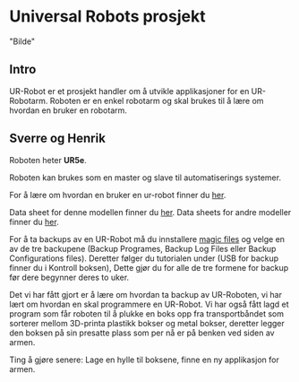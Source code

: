 # Universal Robots prosjekt
"Bilde"
## Intro
UR-Robot er et prosjekt handler om å utvikle applikasjoner for en UR-Robotarm. Roboten er en enkel robotarm og skal brukes til å lære om hvordan en bruker en robotarm.  
## Sverre og Henrik
Roboten heter **UR5e**.

Roboten kan brukes som en master og slave til automatiserings systemer. 

For å lære om hvordan en bruker en ur-robot finner du [her](https://github.com/robotikklinja/ur-robot/blob/master/tutorial/01.md).

Data sheet for denne modellen finner du [her](https://github.com/robotikklinja/ur-robot/blob/master/ur5e-32528_ur_technical_details_.pdf). Data sheets for andre modeller finner du [her](https://www.universal-robots.com/download-center/#/).

For å ta backups av en UR-Robot må du innstallere [magic files](https://www.universal-robots.com/download/?option=16449#section16447) og velge en av de tre backupene (Backup Programes, Backup Log Files eller Backup Configurations files). Deretter følger du tutorialen under (USB for backup finner du i Kontroll boksen), Dette gjør du for alle de tre formene for backup før dere begynner deres to uker.

Det vi har fått gjort er å lære om hvordan ta backup av UR-Roboten, vi har lært om hvordan en skal programmere en UR-Robot. Vi har også fått lagd et program som får roboten til å plukke en boks opp fra transportbåndet som sorterer mellom 3D-printa plastikk bokser og metal bokser, deretter legger den boksen på sin presatte plass som per nå er på benken ved siden av armen. 

Ting å gjøre senere: Lage en hylle til boksene, finne en ny applikasjon for armen.
